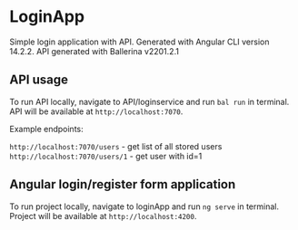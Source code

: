 # LoginApp

Simple login application with API. Generated with Angular CLI version 14.2.2. API generated with Ballerina v2201.2.1

## API usage

To run API locally, navigate to API/loginservice and run `bal run` in terminal. API will be available at `http://localhost:7070`.

Example endpoints:

`http://localhost:7070/users` - get list of all stored users
`http://localhost:7070/users/1` - get user with id=1

## Angular login/register form application

To run project locally, navigate to loginApp and run `ng serve` in terminal. Project will be available at `http://localhost:4200`.
